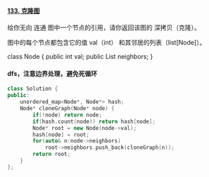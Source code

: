 #### [133. 克隆图](https://leetcode-cn.com/problems/clone-graph/)

给你无向 连通 图中一个节点的引用，请你返回该图的 深拷贝（克隆）。

图中的每个节点都包含它的值 val（int） 和其邻居的列表（list[Node]）。

class Node {
    public int val;
    public List<Node> neighbors;
}

#### dfs，注意边界处理，避免死循环

```cpp
class Solution {
public:
    unordered_map<Node*, Node*> hash;
    Node* cloneGraph(Node* node) {
        if(!node) return node;
        if(hash.count(node)) return hash[node];
        Node* root = new Node(node->val);
        hash[node] = root;
        for(auto& n:node->neighbors)
            root->neighbors.push_back(cloneGraph(n));
        return root;
    }
};
```

